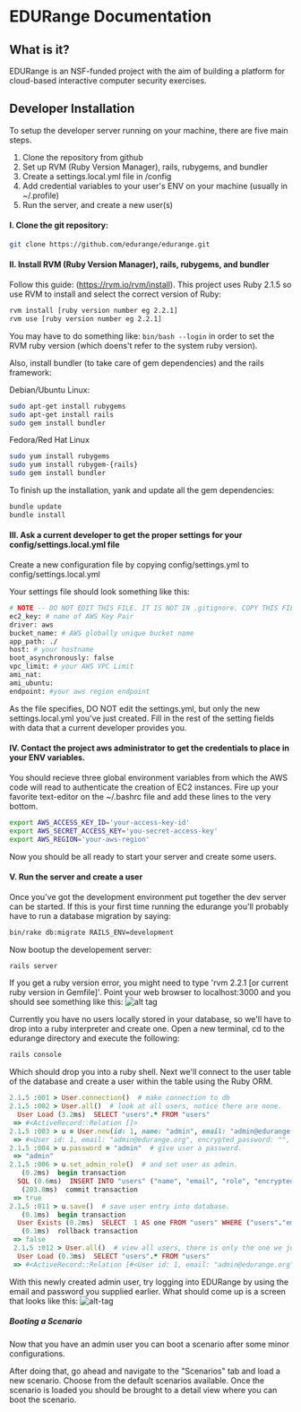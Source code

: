# EDURange Documentation
## What is it?

EDURange is an NSF-funded project with the aim of building a platform for cloud-based interactive computer security exercises. 


## Developer Installation

To setup the developer server running on your machine, there are five main steps.

1. Clone the repository from github
2. Set up RVM (Ruby Version Manager), rails, rubygems, and bundler
3. Create a settings.local.yml file in /config
4. Add credential variables to your user's ENV on your machine (usually in ~/.profile)
5. Run the server, and create a new user(s)


####  I. Clone the git repository:
```bash
git clone https://github.com/edurange/edurange.git
```

####  II. Install RVM (Ruby Version Manager), rails, rubygems, and bundler

  Follow this guide: (https://rvm.io/rvm/install). This project uses Ruby 2.1.5 so use RVM to install and select the    correct   version of Ruby:
```bash
rvm install [ruby version number eg 2.2.1]
rvm use [ruby version number eg 2.2.1]
```

You may have to do something like: `bin/bash --login` in order to set the RVM ruby version (which doens't refer to the system ruby version).

Also, install bundler (to take care of gem dependencies) and the rails framework:

Debian/Ubuntu Linux:
```bash
sudo apt-get install rubygems
sudo apt-get install rails
sudo gem install bundler
```
Fedora/Red Hat Linux
```bash
sudo yum install rubygems
sudo yum install rubygem-{rails}
sudo gem install bundler
```

To finish up the installation, yank and update all the gem dependencies:
```bash
bundle update
bundle install
```

####  III. Ask a current developer to get the proper settings for your config/settings.local.yml file

Create a new configuration file by copying config/settings.yml to config/settings.local.yml

Your settings file should look something like this:
```bash
# NOTE -- DO NOT EDIT THIS FILE. IT IS NOT IN .gitignore. COPY THIS FILE TO config/settings.local.yml, AND EDIT THAT.
ec2_key: # name of AWS Key Pair
driver: aws
bucket_name: # AWS globally unique bucket name
app_path: ./
host: # your hostname
boot_asynchronously: false
vpc_limit: # your AWS VPC Limit
ami_nat:
ami_ubuntu:
endpoint: #your aws region endpoint
```

As the file specifies, DO NOT edit the settings.yml, but only the new settings.local.yml you've just created. Fill in the rest of the setting fields with data that a current developer provides you.


####  IV. Contact the project aws administrator to get the credentials to place in your ENV variables.

You should recieve three global environment variables from which the AWS code will read to authenticate the creation of EC2 instances. Fire up your favorite text-editor on the ~/.bashrc file and add these lines to the very bottom.

```bash
export AWS_ACCESS_KEY_ID='your-access-key-id'
export AWS_SECRET_ACCESS_KEY='you-secret-access-key'
export AWS_REGION='your-aws-region'
```


Now you should be all ready to start your server and create some users.

####  V. Run the server and create a user
  
Once you've got the development environment put together the dev server can be started.
If this is your first time running the edurange you'll probably have to run a database migration by saying:
```bash
bin/rake db:migrate RAILS_ENV=development
```

Now bootup the developement server:
```bash
rails server
```
If you get a ruby version error, you might need to type 'rvm 2.2.1 [or current ruby version in Gemfile]'.
Point your web browser to localhost:3000 and you should see something like this:
![alt tag](http://i.imgur.com/2HR5k9K.jpg?1)

Currently you have no users locally stored in your database, so we'll have to drop into a ruby interpreter and create one. Open a new terminal, cd to the edurange directory and execute the following:
```bash
rails console
```
Which should drop you into a ruby shell. Next we'll connect to the user table of the database and create a user within the table using the Ruby ORM.
```ruby
2.1.5 :001 > User.connection()  # make connection to db
2.1.5 :002 > User.all()  # look at all users, notice there are none.
  User Load (3.2ms)  SELECT "users".* FROM "users"
 => #<ActiveRecord::Relation []> 
2.1.5 :003 > u = User.new(id: 1, name: "admin", email: "admin@edurange.org")  # create a new user
 => #<User id: 1, email: "admin@edurange.org", encrypted_password: "", reset_password_token: nil, reset_password_sent_at: nil, remember_created_at: nil, sign_in_count: 0, current_sign_in_at: nil, last_sign_in_at: nil, current_sign_in_ip: nil, last_sign_in_ip: nil, created_at: nil, updated_at: nil, name: "admin", role: 4, organization: nil, registration_code: nil> 
2.1.5 :004 > u.password = "admin"  # give user a password.
 => "admin" 
2.1.5 :006 > u.set_admin_role()  # and set user as admin.
   (0.2ms)  begin transaction
  SQL (0.6ms)  INSERT INTO "users" ("name", "email", "role", "encrypted_password", "created_at", "updated_at") VALUES (?, ?, ?, ?, ?, ?)  [["name", "admin"], ["email", "admin@edurange.org"], ["role", 2], ["encrypted_password", "$2a$10$I5W7il5QqPP0OeResa0DveYH9hrnSbvzMQ5dvwqt6JVk7S5xnp3kK"], ["created_at", "2015-06-23 22:31:35.332502"], ["updated_at", "2015-06-23 22:31:35.332502"]]
   (203.8ms)  commit transaction
 => true 
2.1.5 :011 > u.save()  # save user entry into database.
   (0.1ms)  begin transaction
  User Exists (0.2ms)  SELECT  1 AS one FROM "users" WHERE ("users"."email" = 'admin@edurange.org' AND "users"."id" != 1) LIMIT 1
   (0.1ms)  rollback transaction
 => false 
 2.1.5 :012 > User.all()  # view all users, there is only the one we just created.
  User Load (0.3ms)  SELECT "users".* FROM "users"
 => #<ActiveRecord::Relation [#<User id: 1, email: "admin@edurange.org", encrypted_password: "$2a$10$I5W7il5QqPP0OeResa0DveYH9hrnSbvzMQ5dvwqt6JV...", reset_password_token: nil, reset_password_sent_at: nil, remember_created_at: nil, sign_in_count: 0, current_sign_in_at: nil, last_sign_in_at: nil, current_sign_in_ip: nil, last_sign_in_ip: nil, created_at: "2015-06-23 22:31:35", updated_at: "2015-06-23 22:31:35", name: "admin", role: 2, organization: nil, registration_code: nil>]> 

```

With this newly created admin user, try logging into EDURange by using the email and password you supplied earlier. What should come up is a screen that looks like this:
![alt-tag](http://i.imgur.com/fxaqNbc.jpg)


##### Booting a Scenario
Now that you have an admin user you can boot a scenario after some minor configurations. 

After doing that, go ahead and navigate to the "Scenarios" tab and load a new scenario. Choose from the default scenarios available. Once the scenario is loaded you should be brought to a detail view where you can boot the scenario.

